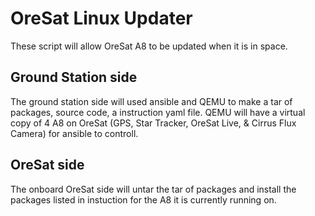 # OreSat Linux Updater
These script will allow OreSat A8 to be updated when it is in space.

## Ground Station side
The ground station side will used ansible and QEMU to make a tar of packages, source code, a instruction yaml file. QEMU will have a virtual copy of 4 A8 on OreSat (GPS, Star Tracker, OreSat Live, & Cirrus Flux Camera) for ansible to controll. 

## OreSat side
The onboard OreSat side will untar the tar of packages and install the packages listed in instuction for the A8 it is currently running on.
